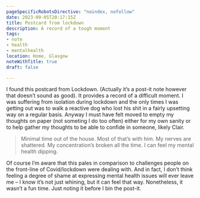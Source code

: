 ```yaml
---
pageSpecificRobotsDirective: "noindex, nofollow"
date: 2023-09-05T20:17:15Z
title: Postcard from lockdown
description: A record of a tough moment
tags:
- note
- health
- mentalhealth
location: Home, Glasgow
noteWithTitle: true
draft: false

---
```

I found this postcard from Lockdown. (Actually it’s a post-it note however that doesn’t sound as good). It provides a record of a difficult moment. I was suffering from isolation during lockdown and the only times I was getting out was to walk a reactive dog who lost his shit in a fairly upsetting way on a regular basis. Anyway I must have felt moved to empty my thoughts on paper (not someting I do too often) either for my own sanity or to help gather my thoughts to be able to confide in someone, likely Clair.

> Minimal time out of the house. Most of that’s with him. My nerves are shattered. My concentration’s broken all the time. I can feel my mental health dipping.

Of course I’m aware that this pales in comparison to challenges people on the front-line of Covid/lockdown were dealing with. And in fact, I don’t think feeling a degree of shame at expressing mental health issues will ever leave me – I know it’s not just whining, but it can feel that way. Nonetheless, it wasn’t a fun time. Just noting it before I bin the post-it.
